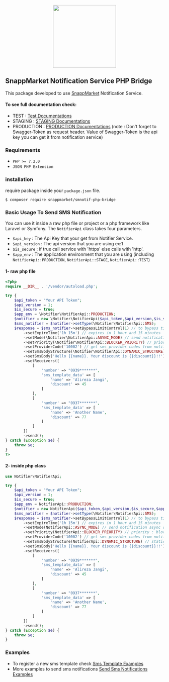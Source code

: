 <p align="center"><a href="https://snapp.market" target="_blank"><img src="https://snapp.market/static/media/logo.d5ee94bf.png" width="200"></a></p>

## SnappMarket Notification Service PHP Bridge
This package developed to use <a href="https://snapp.market">SnappMarket</a> Notification Service.
#### To see full documentation check:
* TEST : [Test Documentations](notif.t.snapp.market/api/documentation)
* STAGING : [STAGING Documentations](notif.s.snapp.market/api/documentation)
* PRODUCTION : [PRODUCTION Documentations](notif.snapp.market/api/documentation)
(note : Don't forget to Swagger-Token as request header. Value of Swagger-Token is the api key you can get it from notification service)
### Requirements
- `PHP >= 7.2.0`
- `JSON PHP Extension`
### installation
require package inside your `package.json` file.

`$ composer require snappmarket/smnotif-php-bridge
`

### Basic Usage To Send SMS Notification
You can use it inside a raw php file or project or a php framework like Laravel or Symfony.
The `NotifierApi` class takes four parameters.
- `$api_key` : The Api Key that your get from Notifier Service.
- `$api_version` : The api version that you are using ex:1
- `$is_secure` : if true call service with 'https' else calls with 'http'.
- `$app_env` : The application environment that you are using (including `NotifierApi::PRODUCTION`, `NotifierApi::STAGE`, `NotifierApi::TEST`)
#### 1- raw php file

```php
<?php
require __DIR__ . '/vendor/autoload.php';

try {
    $api_token = "Your API Token";
    $api_version = 1;
    $is_secure = true;
    $app_env = \Notifier\NotifierApi::PRODUCTION;
    $notifier = new \Notifier\NotifierApi($api_token,$api_version,$is_secure,$app_env);
    $sms_notifier = $notifier->setType(\Notifier\NotifierApi::SMS);
    $response = $sms_notifier->setBypassLimitControl(1) // to bypass time limit control (like activation codes)
        ->setExpireTime('1h 15m') // expires in 1 hour and 15 minutes
        ->setMode(\Notifier\NotifierApi::ASYNC_MODE) // send notification async or sync
        ->setPriority(\Notifier\NotifierApi::BLOCKER_PRIORITY) // priority : blocker, high, medium, low
        ->setProviderCode('10002') // get sms provider codes from notification service
        ->setSmsBodyStructure(\Notifier\NotifierApi::DYNAMIC_STRUCTURE) // static or dynamic?
        ->setSmsBody('Hello {{name}}. Your discount is {{discount}}!!') // sms body (you can also use sms templates)
        ->setReceivers([
            [
                'number' => "0939*******",
                'sms_template_data' => [
                    'name' => 'Alireza Jangi',
                    'discount' => 45
                ]
            ],
            [
                'number' => "0937*******",
                'sms_template_data' => [
                    'name' => 'Another Name',
                    'discount' => 77
                ]
            ]
        ])
        ->send();
} catch (Exception $e) {
    throw $e;
}
?>
```
#### 2- inside php class
```php
use Notifier\NotifierApi;

try {
    $api_token = "Your API Token";
    $api_version = 1;
    $is_secure = true;
    $app_env = NotifierApi::PRODUCTION;
    $notifier = new NotifierApi($api_token,$api_version,$is_secure,$app_env);
    $sms_notifier = $notifier->setType(\Notifier\NotifierApi::SMS);
    $response = $sms_notifier->setBypassLimitControl(1) // to bypass time limit control (like activation codes)
        ->setExpireTime('1h 15m') // expires in 1 hour and 15 minutes
        ->setMode(NotifierApi::ASYNC_MODE) // send notification async or sync
        ->setPriority(NotifierApi::BLOCKER_PRIORITY) // priority : blocker, high, medium, low
        ->setProviderCode('10002') // get sms provider codes from notification service
        ->setSmsBodyStructure(NotifierApi::DYNAMIC_STRUCTURE) // static or dynamic?
        ->setSmsBody('Hello {{name}}. Your discount is {{discount}}!!') // sms body (you can also use sms templates)
        ->setReceivers([
            [
                'number' => "0939*******",
                'sms_template_data' => [
                    'name' => 'Alireza Jangi',
                    'discount' => 45
                ]
            ],
            [
                'number' => "0937*******",
                'sms_template_data' => [
                    'name' => 'Another Name',
                    'discount' => 77
                ]
            ]
        ])
        ->send();
} catch (Exception $e) {
    throw $e;
}
```

### Examples
 - To register a new sms template check [Sms Template Examples](docs/SmsTemplate.md)
 - More examples to send sms notifications [Send Sms Notifications Examples](docs/SendSmsExamples.md)
 